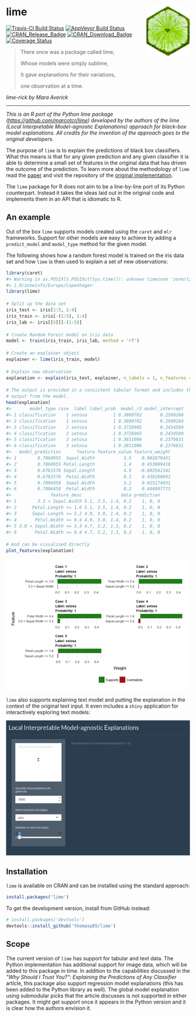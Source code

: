 
<!-- README.md is generated from README.Rmd. Please edit that file -->
lime <img src="man/figures/lime_logo.jpg" align="right" />
==========================================================

[![Travis-CI Build Status](https://travis-ci.org/thomasp85/lime.svg?branch=master)](https://travis-ci.org/thomasp85/lime) [![AppVeyor Build Status](https://ci.appveyor.com/api/projects/status/github/thomasp85/lime?branch=master&svg=true)](https://ci.appveyor.com/project/thomasp85/lime) [![CRAN\_Release\_Badge](http://www.r-pkg.org/badges/version-ago/lime)](https://CRAN.R-project.org/package=lime) [![CRAN\_Download\_Badge](http://cranlogs.r-pkg.org/badges/lime)](https://CRAN.R-project.org/package=lime) [![Coverage Status](https://img.shields.io/codecov/c/github/thomasp85/lime/master.svg)](https://codecov.io/github/thomasp85/lime?branch=master)

> There once was a package called lime,
>
> Whose models were simply sublime,
>
> It gave explanations for their variations,
>
> one observation at a time.

*lime-rick by Mara Averick*

------------------------------------------------------------------------

*This is an R port of the Python lime package (<https://github.com/marcotcr/lime>) developed by the authors of the lime (Local Interpretable Model-agnostic Explanations) approach for black-box model explanations. All credits for the invention of the approach goes to the original developers.*

The purpose of `lime` is to explain the predictions of black box classifiers. What this means is that for any given prediction and any given classifier it is able to determine a small set of features in the original data that has driven the outcome of the prediction. To learn more about the methodology of `lime` read the [paper](https://arxiv.org/abs/1602.04938) and visit the repository of the [original implementation](https://github.com/marcotcr/lime).

The `lime` package for R does not aim to be a line-by-line port of its Python counterpart. Instead it takes the ideas laid out in the original code and implements them in an API that is idiomatic to R.

An example
----------

Out of the box `lime` supports models created using the `caret` and `mlr` frameworks. Support for other models are easy to achieve by adding a `predict_model` and `model_type` method for the given model.

The following shows how a random forest model is trained on the iris data set and how `lime` is then used to explain a set of new observations:

``` r
library(caret)
#> Warning in as.POSIXlt.POSIXct(Sys.time()): unknown timezone 'zone/tz/2017c.
#> 1.0/zoneinfo/Europe/Copenhagen'
library(lime)

# Split up the data set
iris_test <- iris[1:5, 1:4]
iris_train <- iris[-(1:5), 1:4]
iris_lab <- iris[[5]][-(1:5)]

# Create Random Forest model on iris data
model <- train(iris_train, iris_lab, method = 'rf')

# Create an explainer object
explainer <- lime(iris_train, model)

# Explain new observation
explanation <- explain(iris_test, explainer, n_labels = 1, n_features = 2)

# The output is provided in a consistent tabular format and includes the
# output from the model.
head(explanation)
#>       model_type case  label label_prob  model_r2 model_intercept
#> 1 classification    1 setosa          1 0.3809782       0.2509266
#> 2 classification    1 setosa          1 0.3809782       0.2509266
#> 3 classification    2 setosa          1 0.3726965       0.2434589
#> 4 classification    2 setosa          1 0.3726965       0.2434589
#> 5 classification    3 setosa          1 0.3811006       0.2376631
#> 6 classification    3 setosa          1 0.3811006       0.2376631
#>   model_prediction      feature feature_value feature_weight
#> 1        0.7060955  Sepal.Width           3.5    0.002079451
#> 2        0.7060955 Petal.Length           1.4    0.453089418
#> 3        0.6781576 Sepal.Length           4.9   -0.003561341
#> 4        0.6781576  Petal.Width           0.2    0.438260042
#> 5        0.7096458  Sepal.Width           3.2    0.025174931
#> 6        0.7096458  Petal.Width           0.2    0.446807773
#>               feature_desc               data prediction
#> 1        3.3 < Sepal.Width 5.1, 3.5, 1.4, 0.2    1, 0, 0
#> 2      Petal.Length <= 1.6 5.1, 3.5, 1.4, 0.2    1, 0, 0
#> 3      Sepal.Length <= 5.2 4.9, 3.0, 1.4, 0.2    1, 0, 0
#> 4       Petal.Width <= 0.4 4.9, 3.0, 1.4, 0.2    1, 0, 0
#> 5 3.0 < Sepal.Width <= 3.3 4.7, 3.2, 1.3, 0.2    1, 0, 0
#> 6       Petal.Width <= 0.4 4.7, 3.2, 1.3, 0.2    1, 0, 0

# And can be visualised directly
plot_features(explanation)
```

![](man/figures/README-unnamed-chunk-2-1.png)

`lime` also supports explaining text model and putting the explanation in the context of the original text input. It even includes a `shiny` application for interactively exploring text models:

![interactive text explainer](man/figures/shine_text_explanations.gif)

Installation
------------

`lime` is available on CRAN and can be installed using the standard approach:

``` r
install.packages('lime')
```

To get the development version, install from GitHub instead:

``` r
# install.packages('devtools')
devtools::install_github('thomasp85/lime')
```

Scope
-----

The current version of `lime` has support for tabular and text data. The Python implementation has additional support for image data, which will be added to this package in time. In addition to the capabilities discussed in the *"Why Should I Trust You?": Explaining the Predictions of Any Classifier* article, this package also support regression model explanations (this has been added to the Python library as well). The global model explanation using submodular picks that the article discusses is not supported in either packages. It might get support once it appears in the Python version and it is clear how the authors envision it.
